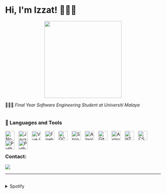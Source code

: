 # Hi, I'm Izzat! 🧑🏻‍💻

<div style="text-align: center;">
  <img src="https://i.pinimg.com/originals/8b/35/fe/8b35fef55fba1a201c9c7a11d3ec3d64.gif" width="250">
</div>



🧑🏻‍🎓 <i>Final Year Software Engineering Student at Universiti Malaya</i>

#

### 🧰 Languages and Tools

<img align="left" alt="NodeJS" width="30px" style="padding-right:10px;" src="https://cdn.jsdelivr.net/gh/devicons/devicon/icons/nodejs/nodejs-plain-wordmark.svg"/>
<img align="left" alt="Javascript" width="30px" style="padding-right:10px;" src="https://cdn.jsdelivr.net/gh/devicons/devicon/icons/javascript/javascript-original.svg"/>
<img align="left" alt="VueJS" width="30px" style="padding-right:10px;" src="https://cdn.jsdelivr.net/gh/devicons/devicon/icons/vuejs/vuejs-original.svg"/>
<img align="left" alt="Firebase" width="30px" style="padding-right:10px;" src="https://cdn.jsdelivr.net/gh/devicons/devicon/icons/firebase/firebase-plain.svg"/>
<img align="left" alt="GCP" width="30px" style="padding-right:10px;" src="https://user-images.githubusercontent.com/25181517/183911547-990692bc-8411-4878-99a0-43506cdb69cf.png"/>
<img align="left" alt="Stripe" width="30px" style="padding-right:10px;" src="https://cdn-icons-png.flaticon.com/512/5968/5968382.png"/>
<img align="left" alt="Algolia" width="30px" style="padding-right:10px;" src="https://cdn-icons-png.flaticon.com/512/5969/5969003.png"/>
<img align="left" alt="Git" width="30px" style="padding-right:10px;" src="https://cdn.jsdelivr.net/gh/devicons/devicon/icons/git/git-original.svg"/>
<picture>
  <source media="(prefers-color-scheme: dark)" srcset="https://astro.build/assets/press/logomark-dark.png">
  <source media="(prefers-color-scheme: light)" srcset="https://astro.build/assets/press/logomark-light.svg">
  <img align="left" alt="Astro" width="30px" style="padding-right:10px;" src="https://astro.build/assets/press/logomark-dark.png"/>
</picture>
<img align="left" alt="HTML" width="30px" style="padding-right:10px;" src="https://cdn.jsdelivr.net/gh/devicons/devicon/icons/html5/html5-plain.svg"/>
<img align="left" alt="CSS" width="30px" style="padding-right:10px;" src="https://cdn.jsdelivr.net/gh/devicons/devicon/icons/css3/css3-plain.svg"/>
<img align="left" alt="Python" width="30px" style="padding-right:10px;" src="https://cdn.jsdelivr.net/gh/devicons/devicon/icons/python/python-original-wordmark.svg"/>
<img align="left" alt="Python" width="30px" style="padding-right:10px;" src="https://cdn.jsdelivr.net/gh/devicons/devicon/icons/java/java-original.svg"/>
<br>
<br>

#

### Contact:
<a href="mailto:izzathaikalzainal@gmail.com"><img src="https://img.shields.io/badge/Gmail-D14836?style=for-the-badge&logo=gmail&logoColor=white"></a>

---
<br>

<details><summary>Spotify</summary>
This section updates <em>automatically</em> (If there is any changes).<br>
Since I like listening to music, it might be interesting to share my top tracks with 3 different timeframes.

<table>
<tr><th style="text-align:center">~ 4 Weeks</th><th style="text-align:center">~ 6 Months</th><th style="text-align:center">~ Several Years</th></tr>
<tr><td>

|No.|      Song       |
|:-:|:---------------:|
| 1 | <p align="center"><img id="shortImg_1" src="https://i.scdn.co/image/ab67616d00004851c9c9aaadb2d6d3d44be06332" width="64" height="64"><br/><b id="shortTitle_1">Love Is Lonely</b><br/><i id="shortArtist_1">NMIXX</i></p> |
| 2 | <p align="center"><img id="shortImg_2" src="https://i.scdn.co/image/ab67616d00004851e467a8e8d7b0aa92d354aa75" width="64" height="64"><br/><b id="shortTitle_2">Whiplash</b><br/><i id="shortArtist_2">aespa</i></p> |
| 3 | <p align="center"><img id="shortImg_3" src="https://i.scdn.co/image/ab67616d000048514b32002f8a5e4ee2a5db5ace" width="64" height="64"><br/><b id="shortTitle_3">Love Me Like This</b><br/><i id="shortArtist_3">NMIXX</i></p> |
| 4 | <p align="center"><img id="shortImg_4" src="https://i.scdn.co/image/ab67616d000048510fc598038040859794c600e2" width="64" height="64"><br/><b id="shortTitle_4">Supernova</b><br/><i id="shortArtist_4">aespa</i></p> |
| 5 | <p align="center"><img id="shortImg_5" src="https://i.scdn.co/image/ab67616d00004851253096eda3b7826c11c7fab8" width="64" height="64"><br/><b id="shortTitle_5">UP - KARINA Solo</b><br/><i id="shortArtist_5">aespa</i></p> |

</td><td>

|No.|      Song       |
|:-:|:---------------:|
| 1 | <p align="center"><img id="mediumImg_1" src="https://i.scdn.co/image/ab67616d0000485136032cb4acd9df050bc2e197" width="64" height="64"><br/><b id="mediumTitle_1">APT.</b><br/><i id="mediumArtist_1">ROSÉ</i></p> |
| 2 | <p align="center"><img id="mediumImg_2" src="https://i.scdn.co/image/ab67616d00004851c9c9aaadb2d6d3d44be06332" width="64" height="64"><br/><b id="mediumTitle_2">Love Is Lonely</b><br/><i id="mediumArtist_2">NMIXX</i></p> |
| 3 | <p align="center"><img id="mediumImg_3" src="https://i.scdn.co/image/ab67616d00004851e467a8e8d7b0aa92d354aa75" width="64" height="64"><br/><b id="mediumTitle_3">Whiplash</b><br/><i id="mediumArtist_3">aespa</i></p> |
| 4 | <p align="center"><img id="mediumImg_4" src="https://i.scdn.co/image/ab67616d000048511869a85947a5ea00df8c936f" width="64" height="64"><br/><b id="mediumTitle_4">Fighting (Feat. Lee Young Ji)</b><br/><i id="mediumArtist_4">BSS</i></p> |
| 5 | <p align="center"><img id="mediumImg_5" src="https://i.scdn.co/image/ab67616d000048510fc598038040859794c600e2" width="64" height="64"><br/><b id="mediumTitle_5">Supernova</b><br/><i id="mediumArtist_5">aespa</i></p> |

</td><td>

|No.|      Song       |
|:-:|:---------------:|
| 1 | <p align="center"><img id="longImg_1" src="https://i.scdn.co/image/ab67616d00004851c7b6b2976e38a802eebff046" width="64" height="64"><br/><b id="longTitle_1">Never Stop Me</b><br/><i id="longArtist_1">(G)I-DLE</i></p> |
| 2 | <p align="center"><img id="longImg_2" src="https://i.scdn.co/image/ab67616d00004851a991995542d50a691b9ae5be" width="64" height="64"><br/><b id="longTitle_2">ANTIFRAGILE</b><br/><i id="longArtist_2">LE SSERAFIM</i></p> |
| 3 | <p align="center"><img id="longImg_3" src="https://i.scdn.co/image/ab67616d0000485181d97a31253b898bc4149195" width="64" height="64"><br/><b id="longTitle_3">Run For Roses</b><br/><i id="longArtist_3">NMIXX</i></p> |
| 4 | <p align="center"><img id="longImg_4" src="https://i.scdn.co/image/ab67616d00004851e0673f1aa086b283c865817e" width="64" height="64"><br/><b id="longTitle_4">Senorita</b><br/><i id="longArtist_4">(G)I-DLE</i></p> | 
| 5 | <p align="center"><img id="longImg_5" src="https://i.scdn.co/image/ab67616d00004851ef6b9310f4cef9d603fa8873" width="64" height="64"><br/><b id="longTitle_5">Trouble Maker</b><br/><i id="longArtist_5">Trouble Maker</i></p> |
</td></tr> </table>

</details>
